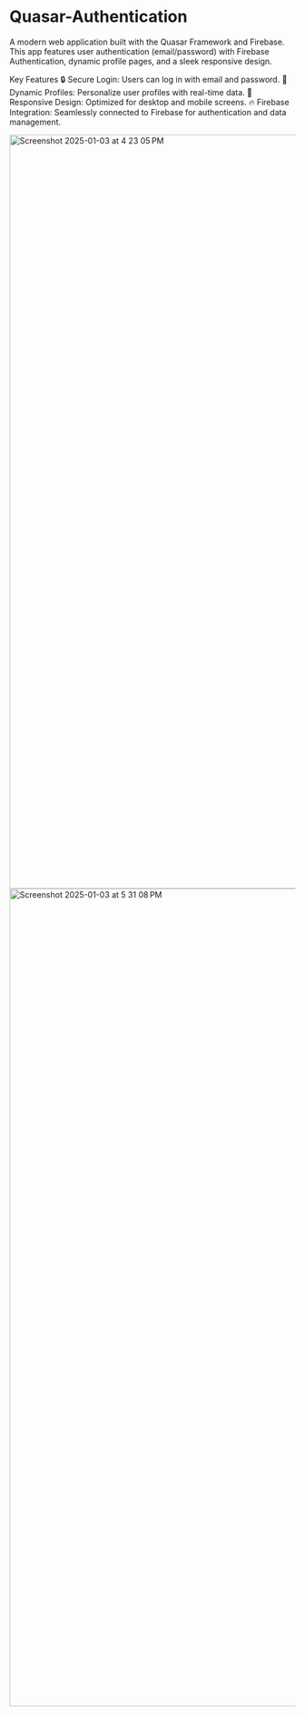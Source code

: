 # Quasar-Authentication

A modern web application built with the Quasar Framework and Firebase. This app features user authentication (email/password) with Firebase Authentication, dynamic profile pages, and a sleek responsive design.

Key Features
🔒 Secure Login: Users can log in with email and password.
📄 Dynamic Profiles: Personalize user profiles with real-time data.
📱 Responsive Design: Optimized for desktop and mobile screens.
🔥 Firebase Integration: Seamlessly connected to Firebase for authentication and data management.


<img width="1328" alt="Screenshot 2025-01-03 at 4 23 05 PM" src="https://github.com/user-attachments/assets/3e769134-1fc7-4f60-976a-0c70002bd9e8" />

<img width="1440" alt="Screenshot 2025-01-03 at 5 31 08 PM" src="https://github.com/user-attachments/assets/6d46a40d-07bb-43bb-b148-9e48324d2c47" />
